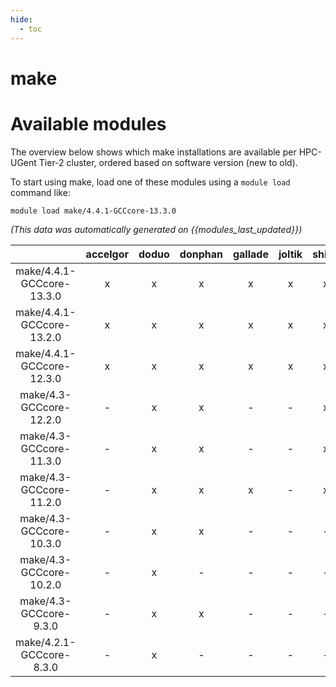 ```yaml
---
hide:
  - toc
---
```


make
====

# Available modules


The overview below shows which make installations are available per HPC-UGent Tier-2 cluster, ordered based on software version (new to old).

To start using make, load one of these modules using a `module load` command like:

```shell
module load make/4.4.1-GCCcore-13.3.0
```

*(This data was automatically generated on {{modules_last_updated}})*  

| |accelgor|doduo|donphan|gallade|joltik|shinx|skitty|
| :---: | :---: | :---: | :---: | :---: | :---: | :---: | :---: |
|make/4.4.1-GCCcore-13.3.0|x|x|x|x|x|x|x|
|make/4.4.1-GCCcore-13.2.0|x|x|x|x|x|x|x|
|make/4.4.1-GCCcore-12.3.0|x|x|x|x|x|x|x|
|make/4.3-GCCcore-12.2.0|-|x|x|-|-|x|-|
|make/4.3-GCCcore-11.3.0|-|x|x|-|-|x|-|
|make/4.3-GCCcore-11.2.0|-|x|x|x|-|x|-|
|make/4.3-GCCcore-10.3.0|-|x|x|-|-|-|-|
|make/4.3-GCCcore-10.2.0|-|x|-|-|-|-|-|
|make/4.3-GCCcore-9.3.0|-|x|x|-|-|-|-|
|make/4.2.1-GCCcore-8.3.0|-|x|-|-|-|-|-|
